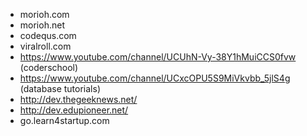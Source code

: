 - morioh.com
- morioh.net
- codequs.com
- viralroll.com
- https://www.youtube.com/channel/UCUhN-Vy-38Y1hMuiCCS0fvw (coderschool)
- https://www.youtube.com/channel/UCxcOPU5S9MiVkvbb_5jlS4g (database tutorials)
- http://dev.thegeeknews.net/
- http://dev.edupioneer.net/
- go.learn4startup.com
